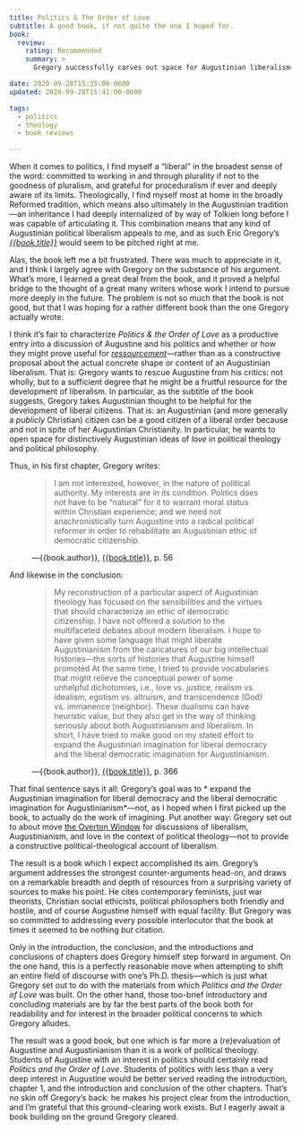 ```yaml
---
title: Politics & The Order of Love
subtitle: A good book, if not quite the one I hoped for.
book:
  review:
    rating: Recommended
    summary: >
      Gregory successfully carves out space for Augustinian liberalism—but I (still!) eagerly await a book building on the ground Gregory cleared.

date: 2020-09-28T15:35:00-0600
updated: 2020-09-28T15:41:00-0600

tags:
  - politics
  - theology
  - book reviews

---
```


When it comes to politics, I find myself a “liberal” in the broadest sense of the word: committed to working in and through plurality if not to the goodness of pluralism, and grateful for proceduralism if ever and deeply aware of its limits. Theologically, I find myself most at home in the broadly Reformed tradition, which means also ultimately in the Augustinian tradition—an inheritance I had deeply internalized of by way of Tolkien long before I was capable of articulating it. This combination means that any kind of Augustinian political liberalism appeals to me, and as such Eric Gregory’s [<cite>{{book.title}}</cite>]({{book.link}}) would seem to be pitched right at me.

Alas, the book left me a bit frustrated. There was much to appreciate in it, and I think I largely agree with Gregory on the substance of his argument. What’s more, I learned a great deal from the book, and it proved a helpful bridge to the thought of a great many writers whose work I intend to pursue more deeply in the future. The problem is not so much that the book is not good, but that I was hoping for a rather different book than the one Gregory actually wrote.

I think it’s fair to characterize <cite>Politics & the Order of Love</cite> as a productive entry into a discussion of Augustine and his politics and whether or how they might prove useful for [*ressourcement*](https://en.wikipedia.org/wiki/Nouvelle_th%C3%A9ologie)—rather than as a constructive proposal about the actual concrete shape or content of an Augustinian liberalism. That is: Gregory wants to rescue Augustine from his critics: not wholly, but to a sufficient degree that he might be a fruitful resource for the development of liberalism. In particular, as the subtitle of the book suggests, Gregory takes Augustinian thought to be helpful for the development of liberal citizens. That is: an Augustinian (and more generally a *publicly* Christian) citizen can be a good citizen of a liberal order because and not in spite of her Augustinian Christianity. In particular, he wants to open space for distinctively Augustinian ideas of *love* in political theology and political philosophy.

Thus, in his first chapter, Gregory writes:

<figure class="quotation">

> I am not interested, however, in the nature of political authority. My interests are in its condition. Politics does not have to be “natural” for it to warrant moral status within Christian experience; and we need not anachronistically turn Augustine into a radical political reformer in order to rehabilitate an Augustinian ethic of democratic citizenship.

<figcaption>—{{book.author}}, <a href="{{book.link}}">{{book.title}}</a>, p. 56</figcaption>

</figure>

And likewise in the conclusion:

<figure class="quotation">

> My reconstruction of a particular aspect of Augustinian theology has focused on the sensibilities and the virtues that should characterize an ethic of democratic citizenship. I have not offered a *solution* to the multifaceted debates about modern liberalism. I hope to have given some language that might liberate Augustinianism from the caricatures of our big intellectual histories—the sorts of histories that Augustine himself promoted At the same time, I tried to provide vocabularies that might relieve the conceptual power of some unhelpful dichotomies, i.e., love vs. justice, realism vs. idealism, egotism vs. altruism, and transcendence (God) vs. immanence (neighbor). These dualisms can have heuristic value, but they also get in the way of thinking seriously about both Augustinianism and liberalism. In short, I have tried to make good on my stated effort to expand the Augustinian imagination for liberal democracy and the liberal democratic imagination for Augustinianism. 

<figcaption>—{{book.author}}, <a href="{{book.link}}">{{book.title}}</a>, p. 366</figcaption>

</figure>

That final sentence says it all: Gregory’s goal was to * expand the Augustinian imagination for liberal democracy and the liberal democratic imagination for Augustinianism*—not, as I hoped when I first picked up the book, to actually do the work of imagining. Put another way: Gregory set out to about move [the Overton Window](https://en.wikipedia.org/wiki/Overton_window) for discussions of liberalism, Augustinianism, and love in the context of political theology—not to provide a constructive political-theological account of liberalism.

The result is a book which I expect accomplished its aim. Gregory’s argument addresses the strongest counter-arguments head-on, and draws on a remarkable breadth and depth of resources from a surprising variety of sources to make his point. He cites contemporary feminists, just war theorists, Christian social ethicists, political philosophers both friendly and hostile, and of course Augustine himself with equal facility. But Gregory was so committed to addressing every possible interlocutor that the book  at times it seemed to be nothing *but* citation.

Only in the introduction, the conclusion, and the introductions and conclusions of chapters does Gregory himself step forward in argument. On the one hand, this is a perfectly reasonable move when attempting to shift an entire field of discourse with one’s Ph.D. thesis—which is just what Gregory set out to do with the materials from which <cite>Politics and the Order of Love</cite> was built. On the other hand, those too-brief introductory and concluding materials are by far the best parts of the book both for readability and for interest in the broader political concerns to which Gregory alludes.

The result was a good book, but one which is far more a (re)evaluation of Augustine and Augustinianism than it is a work of political theology. Students of Augustine with an interest in politics should certainly read <cite>Politics and the Order of Love</cite>. Students of politics with less than a very deep interest in Augustine would be better served reading the introduction, chapter 1, and the introduction and conclusion of the other chapters. That’s no skin off Gregory’s back: he makes his project clear from the introduction, and I’m grateful that this ground-clearing work exists. But I eagerly await a book building on the ground Gregory cleared.